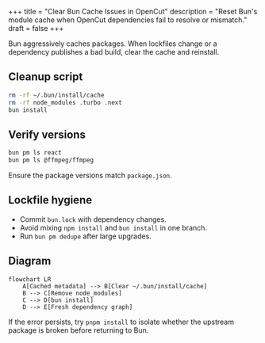 +++
title = "Clear Bun Cache Issues in OpenCut"
description = "Reset Bun's module cache when OpenCut dependencies fail to resolve or mismatch."
draft = false
+++

<script type="application/ld+json">
{
  "@context": "https://schema.org",
  "@type": "FAQPage",
  "mainEntity": [{
    "@type": "Question",
    "@id": "https://opencut.dev/faq/opencut-bun-cache-issues",
    "name": "Why is Bun caching dependencies incorrectly in OpenCut and how do I clear it?",
    "acceptedAnswer": {
      "@type": "Answer",
      "text": "Delete ~/.bun/install/cache along with project node_modules and .turbo directories, then rerun bun install so the workspace rebuilds with clean metadata."
    }
  }]
}
</script>

Bun aggressively caches packages. When lockfiles change or a dependency publishes a bad build, clear the cache and reinstall.

## Cleanup script

```bash
rm -rf ~/.bun/install/cache
rm -rf node_modules .turbo .next
bun install
```

## Verify versions

```bash
bun pm ls react
bun pm ls @ffmpeg/ffmpeg
```

Ensure the package versions match `package.json`.

## Lockfile hygiene
- Commit `bun.lock` with dependency changes.
- Avoid mixing `npm install` and `bun install` in one branch.
- Run `bun pm dedupe` after large upgrades.

## Diagram

```mermaid
flowchart LR
    A[Cached metadata] --> B[Clear ~/.bun/install/cache]
    B --> C[Remove node_modules]
    C --> D[bun install]
    D --> E[Fresh dependency graph]
```

If the error persists, try `pnpm install` to isolate whether the upstream package is broken before returning to Bun.
